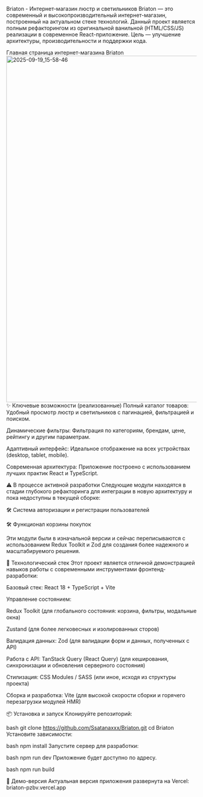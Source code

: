 Briaton - Интернет-магазин люстр и светильников
Briaton — это современный и высокопроизводительный интернет-магазин, построенный на актуальном стеке технологий. Данный проект является полным рефакторингом из оригинальной ванильной (HTML/CSS/JS) реализации в современное React-приложение. Цель — улучшение архитектуры, производительности и поддержки кода.

Главная страница интернет-магазина Briaton
<img width="1304" height="916" alt="2025-09-19_15-58-46" src="https://github.com/user-attachments/assets/d00f5557-f684-43bd-b620-f9c0fe25e131" />
✨ Ключевые возможности (реализованные)
Полный каталог товаров: Удобный просмотр люстр и светильников с пагинацией, фильтрацией и поиском.

Динамические фильтры: Фильтрация по категориям, брендам, цене, рейтингу и другим параметрам.

Адаптивный интерфейс: Идеальное отображение на всех устройствах (desktop, tablet, mobile).

Современная архитектура: Приложение построено с использованием лучших практик React и TypeScript.

⚠️ В процессе активной разработки
Следующие модули находятся в стадии глубокого рефакторинга для интеграции в новую архитектуру и пока недоступны в текущей сборке:

🛠 Система авторизации и регистрации пользователей

🛠 Функционал корзины покупок

Эти модули были в изначальной версии и сейчас переписываются с использованием Redux Toolkit и Zod для создания более надежного и масштабируемого решения.

🚀 Технологический стек
Этот проект является отличной демонстрацией навыков работы с современными инструментами фронтенд-разработки:

Базовый стек: React 18 + TypeScript + Vite

Управление состоянием:

Redux Toolkit (для глобального состояния: корзина, фильтры, модальные окна)

Zustand (для более легковесных и изолированных сторов)

Валидация данных: Zod (для валидации форм и данных, полученных с API)

Работа с API: TanStack Query (React Query) (для кеширования, синхронизации и обновления серверного состояния)

Стилизация: CSS Modules / SASS (или иное, исходя из структуры проекта)

Сборка и разработка: Vite (для высокой скорости сборки и горячего перезагрузки модулей HMR)

📦 Установка и запуск
Клонируйте репозиторий:

bash
git clone https://github.com/Ssatanaxxx/Briaton.git
cd Briaton
Установите зависимости:

bash
npm install
Запустите сервер для разработки:

bash
npm run dev
Приложение будет доступно по адресу.

bash
npm run build

🔗 Демо-версия
Актуальная версия приложения развернута на Vercel:
briaton-pzbv.vercel.app
